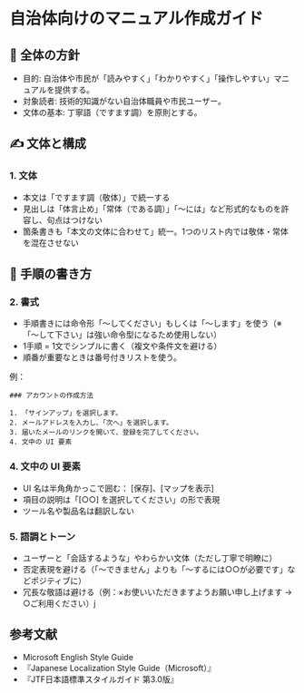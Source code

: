 # 自治体向けのマニュアル作成ガイド

## 📘 全体の方針
- 目的: 自治体や市民が「読みやすく」「わかりやすく」「操作しやすい」マニュアルを提供する。
- 対象読者: 技術的知識がない自治体職員や市民ユーザー。
- 文体の基本: 丁寧語（ですます調）を原則とする。

## ✍️ 文体と構成

### 1. 文体
- 本文は「ですます調（敬体）」で統一する
- 見出しは「体言止め」「常体（である調）」「〜には」など形式的なものを許容し、句点はつけない​
- 箇条書きも「本文の文体に合わせて」統一。1つのリスト内では敬体・常体を混在させない​

## 🧭 手順の書き方
### 2. 書式

- 手順書きには命令形「〜してください」もしくは「〜します」を使う​（※「〜して下さい」は強い命令型になるため使用しない）
- 1手順 = 1文でシンプルに書く（複文や条件文を避ける）
- 順番が重要なときは番号付きリストを使う。

例：

```
### アカウントの作成方法

1. 「サインアップ」を選択します。
2. メールアドレスを入力し、「次へ」を選択します。
3. 届いたメールのリンクを開いて、登録を完了してください。
4. 文中の UI 要素
```

### 4. 文中の UI 要素
- UI 名は半角角かっこで囲む： [保存]、[マップを表示]
- 項目の説明は「[○○] を選択してください」の形で表現
- ツール名や製品名は翻訳しない

### 5. 語調とトーン
- ユーザーと「会話するような」やわらかい文体（ただし丁寧で明瞭に）
- 否定表現を避ける（「〜できません」よりも「〜するには○○が必要です」などポジティブに）
- 冗長な敬語は避ける（例：×お使いいただきますようお願い申し上げます → ○ご利用ください）​j

## 参考文献
- Microsoft English Style Guide
- 『Japanese Localization Style Guide（Microsoft）』
- 『JTF日本語標準スタイルガイド 第3.0版』


